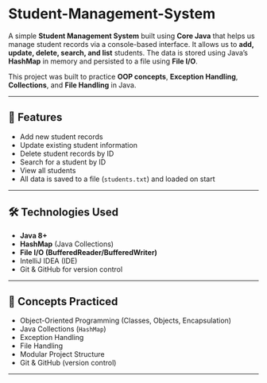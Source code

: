 # Student-Management-System

A simple **Student Management System** built using **Core Java** that helps us manage student records via a console-based interface. It allows us to **add, update, delete, search, and list** students. The data is stored using Java’s **HashMap** in memory and persisted to a file using **File I/O**.

This project was built to practice **OOP concepts**, **Exception Handling**, **Collections**, and **File Handling** in Java.

---

## 📌 Features

- Add new student records
- Update existing student information
- Delete student records by ID
- Search for a student by ID
- View all students
- All data is saved to a file (`students.txt`) and loaded on start

---

## 🛠️ Technologies Used

- **Java 8+**
- **HashMap** (Java Collections)
- **File I/O (BufferedReader/BufferedWriter)**
- IntelliJ IDEA (IDE)
- Git & GitHub for version control

---

## 🧠 Concepts Practiced

- Object-Oriented Programming (Classes, Objects, Encapsulation)
- Java Collections (`HashMap`)
- Exception Handling
- File Handling
- Modular Project Structure
- Git & GitHub (version control)

---

